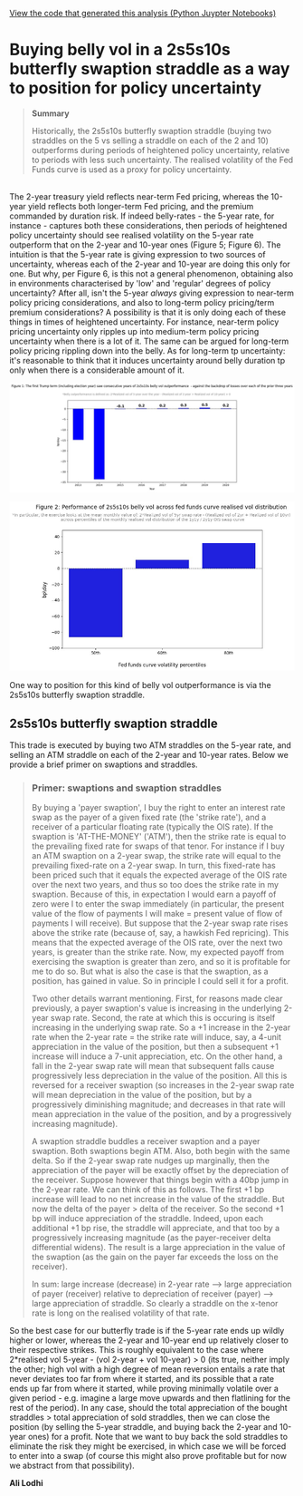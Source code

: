 [View the code that generated this analysis (Python Juypter Notebooks)](https://github.com/ALILODHI-cloud/UVAmacro.github.io/blob/main/post_1/analysis.ipynb)


# Buying belly vol in a 2s5s10s butterfly swaption straddle as a way to position for policy uncertainty


>**Summary**
>
> Historically, the 2s5s10s butterfly swaption straddle (buying two straddles on the 5 vs selling a straddle on each of the 2 and 10) outperforms during periods of heightened policy uncertainty, relative to periods with less such uncertainty. The realised volatility of the Fed Funds curve is used as a proxy for policy uncertainty. 




\
The 2-year treasury yield reflects near-term Fed pricing, whereas the 10-year yield reflects both longer-term Fed pricing, and the premium commanded by duration risk. If indeed belly-rates - the 5-year rate, for instance - captures both these considerations, then periods of heightened policy uncertainty should see realised volatility on the 5-year rate outperform that on the 2-year and 10-year ones (Figure 5; Figure 6). The intuition is that the 5-year rate is giving expression to two sources of uncertainty, whereas each of the 2-year and 10-year are doing this only for one. But why, per Figure 6, is this not a general phenomenon, obtaining also in environments characterised by 'low' and 'regular' degrees of policy uncertainty? After all, isn't the 5-year _always_ giving expression to near-term policy pricing considerations, and also to long-term policy pricing/term premium considerations? A possibility is that it is only doing each of these things in times of heightened uncertainty. For instance, near-term policy pricing uncertainty only ripples up into medium-term policy pricing uncertainty when there is a lot of it. The same can be argued for long-term policy pricing rippling down into the belly. As for long-term tp uncertainty: it's reasonable to think that it induces uncertainty around belly duration tp only when there is a considerable amount of it. 

![Alt_text](figures/figure1.jpg)

![Alt text](figures/figure2.jpg) 


One way to position for this kind of belly vol outperformance is via the 2s5s10s butterfly swaption straddle. 


## 2s5s10s butterfly swaption straddle

This trade is executed by buying two ATM straddles on the 5-year rate, and selling an ATM straddle on each of the 2-year and 10-year rates. Below we provide a brief primer on swaptions and straddles. 


> ### Primer: swaptions and swaption straddles
>
>By buying a 'payer swaption', I buy the right to enter an interest rate swap as the payer of a given fixed rate (the 'strike rate'), and a receiver of a particular floating rate (typically the OIS rate). If the swaption is 'AT-THE-MONEY' ('ATM'), then the strike rate is equal to the prevailing fixed rate for swaps of that tenor. For instance if I buy an ATM swaption on a 2-year swap, the strike rate will equal to the prevailing fixed-rate on a 2-year swap. In turn, this fixed-rate has been priced such that it equals the expected average of the OIS rate over the next two years, and thus so too does the strike rate in my swaption. Because of this, in expectation I would earn a payoff of zero were I to enter the swap immediately (in particular, the present value of the flow of payments I will make = present value of flow of payments I will receive). But suppose that the 2-year swap rate rises above the strike rate (because of, say, a hawkish Fed repricing). This means that the expected average of the OIS rate, over the next two years, is greater than the strike rate. Now, my expected payoff from exercising the swaption is greater than zero, and so it is profitable for me to do so. But what is also the case is that the swaption, as a position, has gained in value. So in principle I could sell it for a profit. 
>
>Two other details warrant mentioning. First, for reasons made clear previously, a payer swaption's value is increasing in the underlying 2-year swap rate. Second, the rate at which this is occuring is itself increasing in the underlying swap rate. So a +1 increase in the 2-year rate when the 2-year rate = the strike rate will induce, say, a 4-unit appreciation in the value of the position, but then a subsequent +1 increase will induce a 7-unit appreciation, etc. On the other hand, a fall in the 2-year swap rate will mean that subsequent falls cause progressively less depreciation in the value of the position. All this is reversed for a receiver swaption (so increases in the 2-year swap rate will mean depreciation in the value of the position, but by a progressively diminishing magnitude; and decreases in that rate will mean appreciation in the value of the position, and by a progressively increasing magnitude).  
>
>A swaption straddle buddles a receiver swaption and a payer swaption. Both swaptions begin ATM. Also, both begin with the same delta. So if the 2-year swap rate nudges up marginally, then the appreciation of the payer will be exactly offset by the depreciation of the receiver. Suppose however that things begin with a 40bp jump in the 2-year rate. We can think of this as follows. The first +1 bp increase will lead to no net increase in the value of the straddle. But now the delta of the payer > delta of the receiver. So the second +1 bp will induce appreciation of the straddle. Indeed, upon each additional +1 bp rise, the straddle will appreciate, and that too by a progressively increasing magnitude (as the payer-receiver delta differential widens). The result is a large appreciation in the value of the swaption (as the gain on the payer far exceeds the loss on the receiver). 
>
>In sum: large increase (decrease) in 2-year rate --> large appreciation of payer (receiver) relative to depreciation of receiver (payer) --> large appreciation of straddle. So clearly a straddle on the x-tenor rate is long on the realised volatility of that rate.

So the best case for our butterfly trade is if the 5-year rate ends up wildly higher or lower, whereas the 2-year and 10-year end up relatively closer to their respective strikes. This is roughly equivalent to the case where 2*realised vol 5-year - (vol 2-year + vol 10-year) > 0 (its true, neither imply the other; high vol with a high degree of mean reversion entails a rate that never deviates too far from where it started, and its possible that a rate ends up far from where it started, while proving minimally volatile over a given period - e.g. imagine a large move upwards and then flatlining for the rest of the period). In any case, should the total appreciation of the bought straddles > total appreciation of sold straddles, then we can close the position (by selling the 5-year straddle, and buying back the 2-year and 10-year ones) for a profit. Note that we want to buy back the sold straddles to eliminate the risk they might be exercised, in which case we will be forced to enter into a swap (of course this might also prove profitable but for now we abstract from that possibility).  


**Ali Lodhi**

